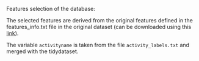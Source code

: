 
Features selection of the database:

The selected features are derived from the original features defined in the features_info.txt file in the original dataset (can be downloaded using this [link](https://d396qusza40orc.cloudfront.net/getdata%2Fprojectfiles%2FUCI%20HAR%20Dataset.zip)).

The variable `activityname` is taken from the file `activity_labels.txt` and merged with the tidydataset.